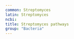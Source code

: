 ```yaml
---
common: Streptomyces
latin: Streptomyces
ncbi: 
title: Streptomyces pathways
group: "Bacteria"
---
```


